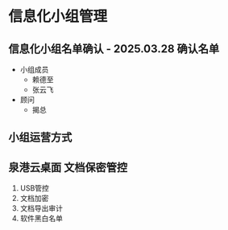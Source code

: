 # 信息化小组管理

## 信息化小组名单确认 - 2025.03.28 确认名单

- 小组成员
  - 赖德至
  - 张云飞
- 顾问
  - 揭总

## 小组运营方式

## 泉港云桌面 文档保密管控

1. USB管控
2. 文档加密
3. 文档导出审计
4. 软件黑白名单
